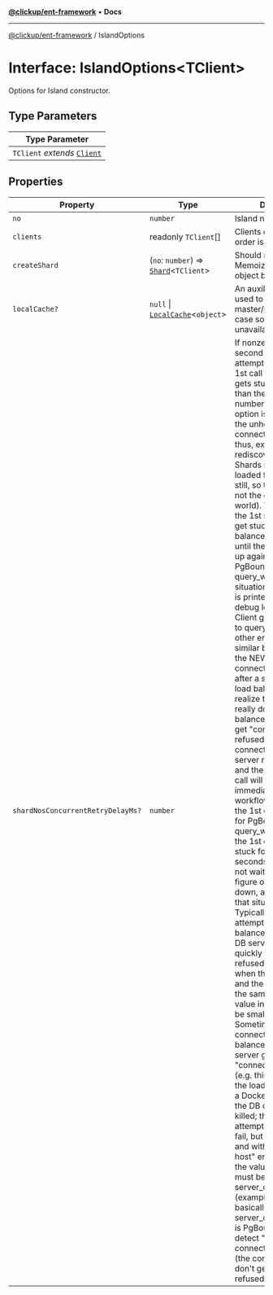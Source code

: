[**@clickup/ent-framework**](../README.md) • **Docs**

***

[@clickup/ent-framework](../globals.md) / IslandOptions

# Interface: IslandOptions\<TClient\>

Options for Island constructor.

## Type Parameters

| Type Parameter |
| ------ |
| `TClient` *extends* [`Client`](../classes/Client.md) |

## Properties

| Property | Type | Description |
| ------ | ------ | ------ |
| `no` | `number` | Island number. |
| `clients` | readonly `TClient`[] | Clients of that Island (the order is arbitrary). |
| `createShard` | (`no`: `number`) => [`Shard`](../classes/Shard.md)\<`TClient`\> | Should return a Memoize'd Shards object by its number. |
| `localCache?` | `null` \| [`LocalCache`](../classes/LocalCache.md)\<`object`\> | An auxillary LocalCache used to fallback-infer master/replica role in case some Client is unavailable right now. |
| `shardNosConcurrentRetryDelayMs?` | `number` | If nonzero, runs the second shardNos() call attempt on a Client if the 1st call on that Client gets stuck for longer than the provided number of ms. This option is used to detect the unhealthy DB connection quicker, and thus, exit from rediscover() faster (the Shards map can likely be loaded from a replica still, so the down DB is not the end of the world). The idea is that the 1st shardNos() could get stuck due to the load balancer trying to wait until the DB goes back up again (e.g. for PgBouncer, that is query_wait_timeout situation; "pause_client" is printed to PgBouncer debug logs, and then the Client gets frozen for up to query_wait_timeout; other engines may have similar behavior). But for the NEW connections/queries, after a small delay, the load balancer may realize that the DB is really down (the load balancer typically can get "connection refused" while connecting to the DB server really quickly), and the 2nd shardNos() call will reject almost immediately ("fast fail" workflow), way before the 1st call rejects (e.g. for PgBouncer and query_wait_timeout=15s, the 1st call may get stuck for up to 15 seconds!). So, we will not wait that long to figure out that the DB is down, and will detect that situation quicker. Typically, the connection attempt from load balancer to an unhealthy DB server ends up quickly with "connection refused" TCP error (e.g. when the load balancer and the DB server run on the same host), so the value in this option can be small. But not always. Sometimes, the new connection from load balancer to the DB server gets stuck in "connecting..." state (e.g. this happens when the load balancer runs in a Docker container, and the DB container gets killed; the connection attempt will eventually fail, but in 1+ minutes and with "no route to host" error). In this case, the value in the option must be greater than e.g. server_connect_timeout (example for PgBouncer; basically, server_connect_timeout is PgBouncer's tool to detect "stuck" connection attempts (the connections which don't get "connection refused" quickly). |
